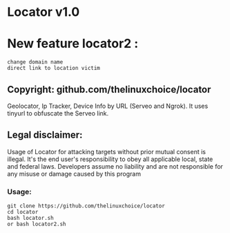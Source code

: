 # Locator v1.0
# New feature locator2 : 
```
change domain name 
direct link to location victim
```
## Copyright: github.com/thelinuxchoice/locator

Geolocator, Ip Tracker, Device Info by URL (Serveo and Ngrok).
It uses tinyurl to obfuscate the Serveo link.

## Legal disclaimer:

Usage of Locator for attacking targets without prior mutual consent is illegal. It's the end user's responsibility to obey all applicable local, state and federal laws. Developers assume no liability and are not responsible for any misuse or damage caused by this program 

### Usage:
```
git clone https://github.com/thelinuxchoice/locator
cd locator
bash locator.sh
or bash locator2.sh
```
